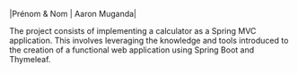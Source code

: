 |Prénom & Nom | Aaron Muganda|

The project consists of implementing a calculator as a Spring MVC application. This involves leveraging the knowledge and tools introduced to the creation of a functional web application using Spring Boot and Thymeleaf.
